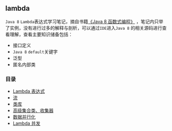## lambda

`Java 8` `Lambda`表达式学习笔记，摘自书籍[《Java 8 函数式编程》](https://www.amazon.cn/dp/B00VDSW7AE/ref=sr_1_1?s=books&ie=UTF8&qid=1528162560&sr=1-1&keywords=java+8%E5%87%BD%E6%95%B0%E5%BC%8F%E7%BC%96%E7%A8%8B) ，笔记内只举了实例，没有进行过多的解释与剖析，可以通过`IDE`进入`Java 8` 的相关源码进行查看理解，查看主要知识储备包括：

- 接口定义
- `Java 8` `default`关键字
- 泛型
- 匿名内部类

### 目录

- [Lambda 表达式](https://github.com/YuanLicc/lambda-notes/blob/master/doc/Lambda.md)
- [流](https://github.com/YuanLicc/lambda-notes/blob/master/doc/stream.md)
- [类库](https://github.com/YuanLicc/lambda-notes/blob/master/doc/class-lib.md)
- [高级集合类、收集器](https://github.com/YuanLicc/lambda-notes/blob/master/doc/supper-collect)
- [数据并行化](https://github.com/YuanLicc/lambda-notes/blob/master/doc/data-parallel.md)
- [Lambda 并发](https://github.com/YuanLicc/lambda-notes/blob/master/doc/lambda-concurrent.md)